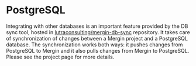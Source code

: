 # PostgreSQL

Integrating with other databases is an important feature provided by the DB sync tool, 
hosted in [lutraconsulting/mergin-db-sync](https://github.com/lutraconsulting/mergin-db-sync)
repository. It takes care of synchronization of changes between a Mergin project and a PostgreSQL 
database. The synchronization works both ways: it pushes changes from PostgreSQL to Mergin and 
it also pulls changes from Mergin to PostgreSQL. Please see the project page for more details.


